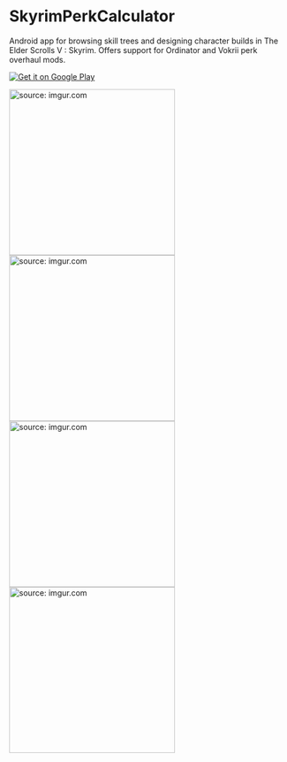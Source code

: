 # SkyrimPerkCalculator
Android app for browsing skill trees and designing character builds in The Elder Scrolls V : Skyrim. 
Offers support for Ordinator and Vokrii perk overhaul mods.

<a href='https://play.google.com/store/apps/details?id=com.pawels96.skyrimperkcalculator&hl=pl&pcampaignid=pcampaignidMKT-Other-global-all-co-prtnr-py-PartBadge-Mar2515-1'><img alt='Get it on Google Play' src='https://play.google.com/intl/en_us/badges/static/images/badges/en_badge_web_generic.png'/></a>


<a href="https://imgur.com/mKSBFQW"><img src="https://i.imgur.com/mKSBFQW.jpg" title="source: imgur.com" width="300"/></a>
<a href="https://imgur.com/mg45IDu"><img src="https://i.imgur.com/mg45IDu.jpg" title="source: imgur.com" width="300"/></a>
<a href="https://imgur.com/LxAZClh"><img src="https://i.imgur.com/LxAZClh.jpg" title="source: imgur.com" width="300"/></a>
<a href="https://imgur.com/vNKpXKQ"><img src="https://i.imgur.com/vNKpXKQ.jpg" title="source: imgur.com" width="300"/></a>
